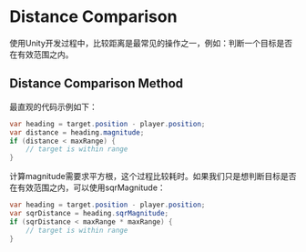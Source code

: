 # Distance Comparison

使用Unity开发过程中，比较距离是最常见的操作之一，例如：判断一个目标是否在有效范围之内。

## Distance Comparison Method

最直观的代码示例如下：
```C#
var heading = target.position - player.position;
var distance = heading.magnitude;
if (distance < maxRange) {
    // target is within range
}
```

计算magnitude需要求平方根，这个过程比较耗时。如果我们只是想判断目标是否在有效范围之内，可以使用sqrMagnitude：
```C#
var heading = target.position - player.position;
var sqrDistance = heading.sqrMagnitude;
if (sqrDistance < maxRange * maxRange) {
    // target is within range
}
```

